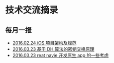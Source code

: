 # 技术交流摘录

## 每月一报

- [2016.02.24 iOS 项目架构及规范](Report/iOS_architecture_and_pattern.md)
- [2016.03.23 基于 DH 算法的密钥交换原理](Report/dh.md)
- [2016.03.23 reat navie 开发原生 app 的一些考虑](Report/rn.md)



